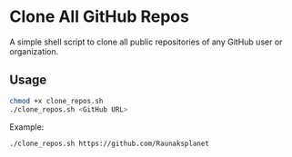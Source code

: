 # Clone All GitHub Repos

A simple shell script to clone all public repositories of any GitHub user or organization.

## Usage

```bash
chmod +x clone_repos.sh
./clone_repos.sh <GitHub URL>

````

Example:

```bash
./clone_repos.sh https://github.com/Raunaksplanet
```
